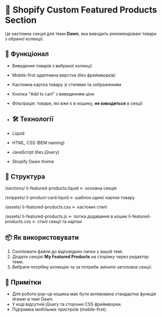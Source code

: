# 🎯 Shopify Custom Featured Products Section

Це кастомна секція для теми **Dawn**, яка виводить рекомендовані товари з обраної колекції.

## 🚀 Функціонал

- Виведення товарів з вибраної колекції
- Mobile-first адаптивна верстка (без фреймворків)
- Кастомна картка товару зі стилями та зображенням
- Кнопка "Add to cart" з виведенням ціни
- Фільтрація: товари, які вже є в кошику, **не виводяться** в секції

- ## 🛠️ Технології

- Liquid
- HTML, CSS (BEM naming)
- JavaScript (без jQuery)
- Shopify Dawn theme

## 🔧 Структура
/sections/ li-featured-products.liquid ← основна секція

/snippets/ li-product-card.liquid ← шаблон однієї картки товару

/assets/ li-featured-products.css ← кастомні стилі

/assets/ li-featured-products.js ← логіка додавання в кошик li-featured-products.css ← стилі секції та картки


## 📦 Як використовувати

1. Скопіювати файли до відповідних папок у вашій темі.
2. Додати секцію **My Featured Products** на сторінку через редактор теми.
3. Вибрати потрібну колекцію та за потреби змінити заголовок секції.


## 🧪 Примітки

- Для роботи pop-up кошика має бути активована стандартна функція drawer в темі Dawn.
- У коді відсутній jQuery та сторонні CSS фреймворки.
- Підтримка мобільних пристроїв (mobile-first).
